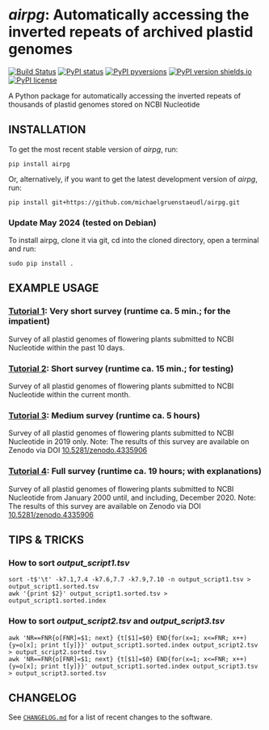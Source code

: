 *airpg*: Automatically accessing the inverted repeats of archived plastid genomes
=================================================================================

[![Build Status](https://travis-ci.com/michaelgruenstaeudl/airpg.svg?branch=master)](https://travis-ci.com/michaelgruenstaeudl/airpg)
[![PyPI status](https://img.shields.io/pypi/status/airpg.svg)](https://pypi.python.org/pypi/airpg/)
[![PyPI pyversions](https://img.shields.io/pypi/pyversions/airpg.svg)](https://pypi.python.org/pypi/airpg/)
[![PyPI version shields.io](https://img.shields.io/pypi/v/airpg.svg)](https://pypi.python.org/pypi/airpg/)
[![PyPI license](https://img.shields.io/pypi/l/airpg.svg)](https://pypi.python.org/pypi/airpg/)

A Python package for automatically accessing the inverted repeats of thousands of plastid genomes stored on NCBI Nucleotide

## INSTALLATION
To get the most recent stable version of *airpg*, run:

    pip install airpg

Or, alternatively, if you want to get the latest development version of *airpg*, run:

    pip install git+https://github.com/michaelgruenstaeudl/airpg.git

### Update May 2024 (tested on Debian)

To install airpg, clone it via git, cd into the cloned directory, open a terminal and run:

    sudo pip install .


## EXAMPLE USAGE

### [Tutorial 1](https://github.com/michaelgruenstaeudl/airpg/tree/main/airpg/tutorials/tutorial1.md): Very short survey (runtime ca. 5 min.; for the impatient)
Survey of all plastid genomes of flowering plants submitted to NCBI Nucleotide within the past 10 days.

### [Tutorial 2](https://github.com/michaelgruenstaeudl/airpg/tree/main/airpg/tutorials/tutorial2.md): Short survey (runtime ca. 15 min.; for testing)
Survey of all plastid genomes of flowering plants submitted to NCBI Nucleotide within the current month.

### [Tutorial 3](https://github.com/michaelgruenstaeudl/airpg/tree/main/airpg/tutorials/tutorial3.md): Medium survey (runtime ca. 5 hours)
Survey of all plastid genomes of flowering plants submitted to NCBI Nucleotide in 2019 only. Note: The results of this survey are available on Zenodo via DOI [10.5281/zenodo.4335906](https://zenodo.org/record/4335906)

### [Tutorial 4](https://github.com/michaelgruenstaeudl/airpg/tree/main/airpg/tutorials/tutorial4.md): Full survey (runtime ca. 19 hours; with explanations)
Survey of all plastid genomes of flowering plants submitted to NCBI Nucleotide from January 2000 until, and including, December 2020. Note: The results of this survey are available on Zenodo via DOI [10.5281/zenodo.4335906](https://zenodo.org/record/4335906)


## TIPS & TRICKS

### How to sort *output_script1.tsv*
```
sort -t$'\t' -k7.1,7.4 -k7.6,7.7 -k7.9,7.10 -n output_script1.tsv > output_script1.sorted.tsv
awk '{print $2}' output_script1.sorted.tsv > output_script1.sorted.index
```

### How to sort *output_script2.tsv* and *output_script3.tsv*
```
awk 'NR==FNR{o[FNR]=$1; next} {t[$1]=$0} END{for(x=1; x<=FNR; x++){y=o[x]; print t[y]}}' output_script1.sorted.index output_script2.tsv > output_script2.sorted.tsv
awk 'NR==FNR{o[FNR]=$1; next} {t[$1]=$0} END{for(x=1; x<=FNR; x++){y=o[x]; print t[y]}}' output_script1.sorted.index output_script3.tsv > output_script3.sorted.tsv
```

<!--
## PACKAGING INSTRUCTIONS
```
#pip install .  ## For local testing

python3 -m build
python3 -m twine upload --repository testpypi dist/*
python3 -m pip install --index-url https://test.pypi.org/simple/ --no-deps airpg

python3 -m twine upload dist/*
python3 -m pip install airpg
```
-->

## CHANGELOG
See [`CHANGELOG.md`](CHANGELOG.md) for a list of recent changes to the software.
